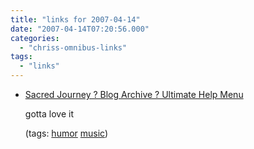 ```yaml
---
title: "links for 2007-04-14"
date: "2007-04-14T07:20:56.000"
categories: 
  - "chriss-omnibus-links"
tags: 
  - "links"
---
```


- [Sacred Journey ? Blog Archive ? Ultimate Help Menu](http://foolishsage.com/2007/04/13/ultimate-help-menu/#comment-52679)
    
    gotta love it
    
    (tags: [humor](http://del.icio.us/hubbsc/humor) [music](http://del.icio.us/hubbsc/music))
